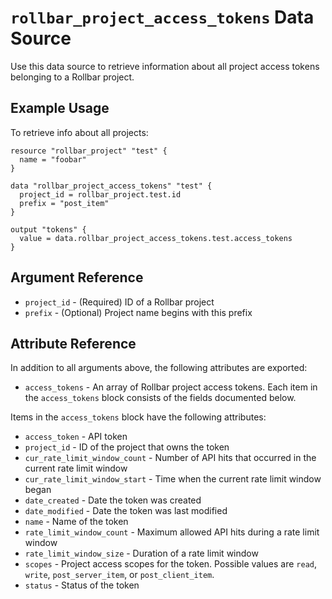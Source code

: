 `rollbar_project_access_tokens` Data Source
===========================================

Use this data source to retrieve information about all project access tokens
belonging to a Rollbar project.


Example Usage
-------------

To retrieve info about all projects:

```hcl-terraform
resource "rollbar_project" "test" {
  name = "foobar"
}

data "rollbar_project_access_tokens" "test" {
  project_id = rollbar_project.test.id
  prefix = "post_item"
}

output "tokens" {
  value = data.rollbar_project_access_tokens.test.access_tokens
}
```

Argument Reference
------------------

* `project_id` - (Required) ID of a Rollbar project
* `prefix` - (Optional) Project name begins with this prefix


Attribute Reference
-------------------

In addition to all arguments above, the following attributes are exported:

* `access_tokens` - An array of Rollbar project access tokens.  Each item in the
  `access_tokens` block consists of the fields documented below.
  
Items in the `access_tokens` block have the following attributes:

* `access_token` - API token
* `project_id` - ID of the project that owns the token
* `cur_rate_limit_window_count` - Number of API hits that occurred in the
  current rate limit window
* `cur_rate_limit_window_start` - Time when the current rate limit window began
* `date_created` - Date the token was created
* `date_modified` - Date the token was last modified
* `name` - Name of the token
* `rate_limit_window_count` - Maximum allowed API hits during a rate limit
  window
* `rate_limit_window_size` - Duration of a rate limit window
* `scopes` - Project access scopes for the token.  Possible values are `read`,
  `write`, `post_server_item`, or `post_client_item`.
* `status` - Status of the token
